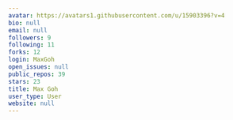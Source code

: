 ```yaml
---
avatar: https://avatars1.githubusercontent.com/u/15903396?v=4
bio: null
email: null
followers: 9
following: 11
forks: 12
login: MaxGoh
open_issues: null
public_repos: 39
stars: 23
title: Max Goh
user_type: User
website: null
---
```

